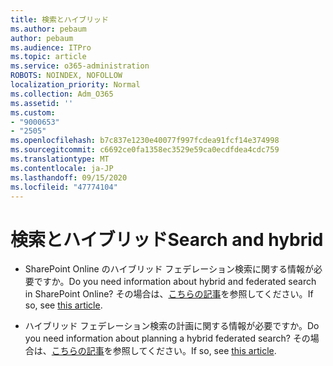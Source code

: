 ```yaml
---
title: 検索とハイブリッド
ms.author: pebaum
author: pebaum
ms.audience: ITPro
ms.topic: article
ms.service: o365-administration
ROBOTS: NOINDEX, NOFOLLOW
localization_priority: Normal
ms.collection: Adm_O365
ms.assetid: ''
ms.custom:
- "9000653"
- "2505"
ms.openlocfilehash: b7c837e1230e40077f997fcdea91fcf14e374998
ms.sourcegitcommit: c6692ce0fa1358ec3529e59ca0ecdfdea4cdc759
ms.translationtype: MT
ms.contentlocale: ja-JP
ms.lasthandoff: 09/15/2020
ms.locfileid: "47774104"
---
```

# <a name="search-and-hybrid"></a><span data-ttu-id="431f0-102">検索とハイブリッド</span><span class="sxs-lookup"><span data-stu-id="431f0-102">Search and hybrid</span></span>

- <span data-ttu-id="431f0-103">SharePoint Online のハイブリッド フェデレーション検索に関する情報が必要ですか。</span><span class="sxs-lookup"><span data-stu-id="431f0-103">Do you need information about hybrid and federated search in SharePoint Online?</span></span> <span data-ttu-id="431f0-104">その場合は、[こちらの記事](https://docs.microsoft.com/sharepoint/hybrid/hybrid-search-in-sharepoint)を参照してください。</span><span class="sxs-lookup"><span data-stu-id="431f0-104">If so, see [this article](https://docs.microsoft.com/sharepoint/hybrid/hybrid-search-in-sharepoint).</span></span>

- <span data-ttu-id="431f0-105">ハイブリッド フェデレーション検索の計画に関する情報が必要ですか。</span><span class="sxs-lookup"><span data-stu-id="431f0-105">Do you need information about planning a hybrid federated search?</span></span>  <span data-ttu-id="431f0-106">その場合は、[こちらの記事](https://docs.microsoft.com/sharepoint/hybrid/plan-hybrid-federated-search)を参照してください。</span><span class="sxs-lookup"><span data-stu-id="431f0-106">If so, see [this article](https://docs.microsoft.com/sharepoint/hybrid/plan-hybrid-federated-search).</span></span>



